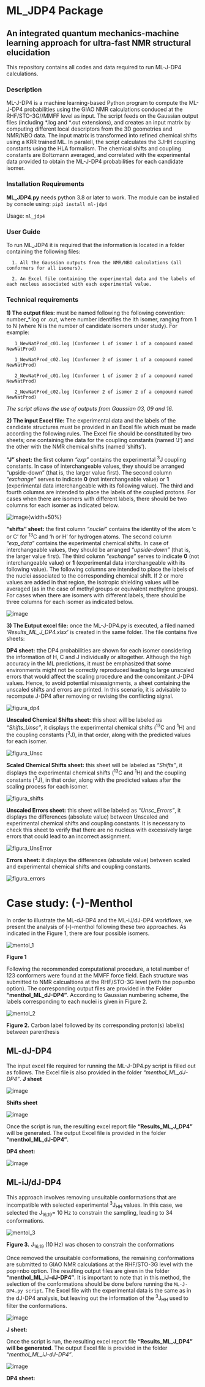 # ML_JDP4 Package

## An integrated quantum mechanics-machine learning approach for ultra-fast NMR structural elucidation

This repository contains all codes and data required to run ML-J-DP4 calculations. 

### Description
ML-J-DP4 is a machine learning-based Python program to compute the ML-J-DP4 probabilities using the GIAO NMR calculations conduced at the RHF/STO-3G//MMFF level as input. The script feeds on the Gaussian output files (including *.log and *.out extensions), and creates an input matrix by computing different local descriptors from the 3D geometries and NMR/NBO data. The input matrix is transformed into refined chemical shifts using a KRR trained ML. In paralell, the script calculates the 3JHH coupling constants using the HLA formalism. The chemical shifts and coupling constants are Boltzmann averaged, and correlated with the experimental data provided to obtain the ML-J-DP4 probabilities for each candidate isomer. 

### Installation Requirements

**ML_JDP4.py** needs python 3.8 or later to work. The module can be installed by console using:
`pip3 install ml-jdp4`

Usage: `ml_jdp4`

### User Guide

To run ML_JDP4 it is required that the information is located in a folder containing the following files: 

      1. All the Gaussian outputs from the NMR/NBO calculations (all conformers for all isomers). 
      
      2. An Excel file containing the experimental data and the labels of each nucleus associated with each experimental value.
      
 ### Technical requirements
 
**1) The output files:** must be named following the following convention: number_*.log or .out, where number identifies the ith isomer, ranging from 1 to N (where N is the number of candidate isomers under study). For example: 
 
       1_NewNatProd_c01.log (Conformer 1 of isomer 1 of a compound named NewNatProd)

       1_NewNatProd_c02.log (Conformer 2 of isomer 1 of a compound named NewNatProd)

       2_NewNatProd_c01.log (Conformer 1 of isomer 2 of a compound named NewNatProd)
       
       2_NewNatProd_c02.log (Conformer 2 of isomer 2 of a compound named NewNatProd)

*The script allows the use of outputs from Gaussian 03, 09 and 16.*

**2) The input Excel file:** The experimental data and the labels of the candidate structures must be provided in an Excel file which must be made according the following rules. The Excel file should be constituted by two sheets; one containing the data for the coupling constants (named ‘J’) and the other with the NMR chemical shifts (named ‘shifts’).

**“J” sheet:** the first column *“exp”* contains the experimental <sup>3</sup>J coupling constants. In case of interchangeable values, they should be arranged “upside-down” (that is, the larger value first). The second column *“exchange”* serves to indicate **0** (not interchangeable value) or **1** (experimental data interchangeable with its following value). The third and fourth columns are intended to place the labels of the coupled protons. For cases when there are isomers with different labels, there should be two columns for each isomer as indicated below.  

![image](https://user-images.githubusercontent.com/101136961/161282945-682190b8-2f04-4e53-bcbd-7e54b5dd9908.png){width=50%}

**“shifts” sheet:** the first column *“nuclei”* contains the identity of the atom ‘c or C’ for <sup>13</sup>C and ‘h or H’ for hydrogen atoms. The second column *“exp_data”* contains the experimental chemical shifts. In case of interchangeable values, they should be arranged *“upside-down”* (that is, the larger value first). The third column *“exchange”* serves to indicate **0** (not interchangeable value) or **1** (experimental data interchangeable with its following value). The following columns are intended to place the labels of the nuclei associated to the corresponding chemical shift. If 2 or more values are added in that region, the isotropic shielding values will be averaged (as in the case of methyl groups or equivalent methylene groups). For cases when there are isomers with different labels, there should be three columns for each isomer as indicated below.

![image](https://user-images.githubusercontent.com/101136961/161283203-35f3f2df-e6a3-43d4-b8b4-87eb0c7bca18.png)


**3) The Eutput excel file:** once the ML-J-DP4.py is executed, a filed named *‘Results_ML_J_DP4.xlsx’* is created in the same folder. The file contains five sheets:

**DP4 sheet:**  tthe DP4 probabilities are shown for each isomer considering the information of H, C and J individually or altogether. Although the high accuracy in the ML predictions, it must be emphasized that some environments might not be correctly reproduced leading to large unscaled errors that would affect the scaling procedure and the concomitant J-DP4 values. Hence, to avoid potential misassignments, a sheet containing the unscaled shifts and errors are printed. In this scenario, it is advisable to recompute J-DP4 after removing or revising the conflicting signal.

![figura_dp4](https://user-images.githubusercontent.com/101136961/161762018-4b82f429-bfba-4b7a-ae08-8a9d8041d3dc.JPG)

**Unscaled Chemical Shifts sheet:** this sheet will be labeled as *“Shifts_Unsc”*, it displays the experimental chemical shifts (<sup>13</sup>C and <sup>1</sup>H) and the coupling constants (<sup>3</sup>J), in that order, along with the predicted values for each isomer.

![figura_Unsc](https://user-images.githubusercontent.com/101136961/161763338-f418d39b-4bfb-4469-9429-b7a0d4166b7b.JPG)

**Scaled Chemical Shifts sheet:** this sheet will be labeled as *“Shifts”*, it displays the experimental chemical shifts (<sup>13</sup>C and <sup>1</sup>H) and the coupling constants (<sup>3</sup>J), in that order, along with the predicted values after the scaling process for each isomer.

![figura_shifts](https://user-images.githubusercontent.com/101136961/161764360-20ec494b-f4ea-4dae-a8c8-5d566fbd710c.JPG)

**Unscaled Errors sheet:** this sheet will be labeled as *“Unsc_Errors”*, it displays the differences (absolute value) between Unscaled and experimental chemical shifts and coupling constants. It is necessary to check this sheet to verify that there are no nucleus with excessively large errors that could lead to an incorrect assignment.

![figura_UnsError](https://user-images.githubusercontent.com/101136961/161769513-056d7800-9052-4aa0-9de6-cc021beafc3f.JPG)

**Errors sheet:** it displays the differences (absolute value) between scaled and experimental chemical shifts and coupling constants. 

![figura_errors](https://user-images.githubusercontent.com/101136961/161770080-f0033838-f1ac-4459-a64f-e19aecd08dc7.JPG)

# Case study: (-)-Menthol

In order to illustrate the ML-dJ-DP4 and the ML-iJ/dJ-DP4 workflows, we present the analysis of (-)-menthol following these two approaches. As indicated in the Figure 1, there are four possible isomers. 
 
 ![mentol_1](https://user-images.githubusercontent.com/101136961/161816781-85c9528c-3053-447b-b773-f7eed058f5d9.JPG)

**Figure 1**

Following the recommended computational procedure, a total number of 123 conformers were found at the MMFF force field. Each structure was submitted to NMR calcualtions at the RHF/STO-3G level (with the pop=nbo option). The corresponding output files are provided in the Folder **“menthol_ML_dJ-DP4”**. According to Gaussian numbering scheme, the labels corresponding to each nuclei is given in Figure 2. 

 ![mentol_2](https://user-images.githubusercontent.com/101136961/161816816-7a39a084-1014-4d9d-8465-478f3b0511f0.JPG)

**Figure 2.** Carbon label followed by its corresponding proton(s) label(s) between parenthesis

## ML-dJ-DP4

The input excel file required for running the ML-J-DP4.py script is filled out as follows. The Excel file is also provided in the folder *“menthol_ML_dJ-DP4”*.
**J sheet**
 
![image](https://user-images.githubusercontent.com/101136961/161816911-d9af40d2-7839-4dd3-b0e7-ef55f1a99e50.png)

**Shifts sheet**
 
 ![image](https://user-images.githubusercontent.com/101136961/161816946-ee6c2269-1daa-4103-a8b0-eb5f83940871.png)

Once the script is run, the resulting excel report file **“Results_ML_J_DP4”** will be generated. The output Excel file is provided in the folder **“menthol_ML_dJ-DP4”**.

**DP4 sheet:**

![image](https://user-images.githubusercontent.com/101136961/161816993-3d57ca86-2d45-4348-9387-96f2e3c5fd32.png)

## ML-iJ/dJ-DP4

This approach involves removing unsuitable conformations that are incompatible with selected experimental <sup>3</sup>J<sub>HH</sub> values. In this case, we selected the J<sub>16,19</sub>= 10 Hz to constrain the sampling, leading to 34 conformations.

![mentol_3](https://user-images.githubusercontent.com/101136961/161817451-1b4a3759-b336-480e-b6f7-e3ec8d4485a4.JPG)
 
**Figure 3.** J<sub>16,19</sub> (10 Hz) was chosen to constrain the conformations

Once removed the unsuitable conformations, the remaining conformations are submitted to GIAO NMR calculations at the RHF/STO-3G level with the pop=nbo option. The resulting output files are given in the folder **“menthol_ML_iJ-dJ-DP4”**. It is important to note that in this method, the selection of the conformations should be done before running the `ML-J-DP4.py script`. The Excel file with the experimental data is the same as in the dJ-DP4 analysis, but leaving out the information of the <sup>3</sup>J<sub>HH</sub> used to filter the conformations.

![image](https://user-images.githubusercontent.com/101136961/161817542-537ea267-c75d-4b58-81f1-498b7ccdf436.png)

**J sheet:**
 
Once the script is run, the resulting excel report file **“Results_ML_J_DP4” will be generated**. The output Excel file is provided in the folder *“menthol_ML_iJ-dJ-DP4”*.

![image](https://user-images.githubusercontent.com/101136961/161817581-b71c7b3e-d64f-491d-aa15-265886e58677.png)

**DP4 sheet:**
 


